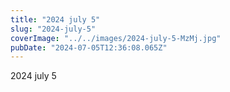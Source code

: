 ```yaml
---
title: "2024 july 5"
slug: "2024-july-5"
coverImage: "../../images/2024-july-5-MzMj.jpg"
pubDate: "2024-07-05T12:36:08.065Z"
---
```


2024 july 5
